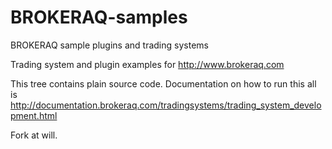BROKERAQ-samples
================

BROKERAQ sample plugins and trading systems

Trading system and plugin examples for http://www.brokeraq.com 

This tree contains plain source code. Documentation on how to run this all is http://documentation.brokeraq.com/tradingsystems/trading_system_development.html


Fork at will. 



